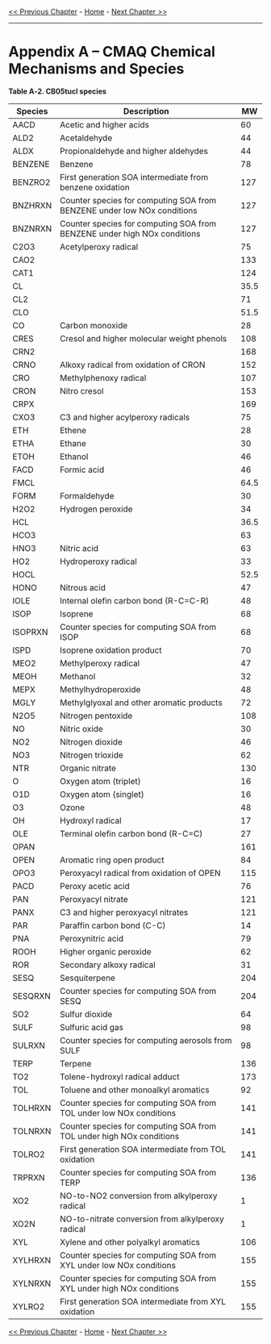 <!-- BEGIN COMMENT -->

[<< Previous Chapter](CMAQ_OGD_ch13_support.md) - [Home](README.md) - [Next Chapter >>](CMAQ_OGD_glossary.md)

<!-- END COMMENT -->

* * *

Appendix A – CMAQ Chemical Mechanisms and Species
=================================================

<a id=TableA-2></a>

**Table A‑2. CB05tucl species**

|**Species**|**Description**|**MW**|
|----------|-------------------------------------------------------|----------------------|
|AACD|Acetic and higher acids| 60 |
|ALD2|Acetaldehyde| 44 |
|ALDX|Propionaldehyde and higher aldehydes| 44 |
|BENZENE|Benzene| 78 |
|BENZRO2|First generation SOA intermediate from benzene oxidation| 127 |
|BNZHRXN|Counter species for computing SOA from BENZENE under low NOx conditions| 127 |
|BNZNRXN|Counter species for computing SOA from BENZENE under high NOx conditions| 127 |
|C2O3|Acetylperoxy radical| 75 |
|CAO2|  | 133 |
|CAT1|| 124 |
|CL|  | 35.5 |
|CL2| | 71 |
|CLO|| 51.5 |
|CO|Carbon monoxide| 28 |
|CRES|Cresol and higher molecular weight phenols| 108 |
|CRN2|| 168 |
|CRNO|Alkoxy radical from oxidation of CRON| 152 |
|CRO|Methylphenoxy radical| 107 |
|CRON|Nitro cresol| 153 |
|CRPX|| 169 |
|CXO3|C3 and higher acylperoxy radicals| 75 |
|ETH|Ethene| 28 |
|ETHA|Ethane| 30 |
|ETOH|Ethanol| 46 |
|FACD|Formic acid| 46 |
|FMCL|| 64.5 |
|FORM|Formaldehyde| 30 |
|H2O2|Hydrogen peroxide| 34 |
|HCL|| 36.5 |
|HCO3|| 63 |
|HNO3|Nitric acid| 63 |
|HO2|Hydroperoxy radical| 33 |
|HOCL|| 52.5 |
|HONO|Nitrous acid| 47 |
|IOLE|Internal olefin carbon bond (R-C=C-R)| 48 |
|ISOP|Isoprene| 68 |
|ISOPRXN|Counter species for computing SOA from ISOP| 68 |
|ISPD|Isoprene oxidation product| 70 |
|MEO2|Methylperoxy radical| 47 |
|MEOH|Methanol| 32 |
|MEPX|Methylhydroperoxide| 48 |
|MGLY|Methylglyoxal and other aromatic products| 72 |
|N2O5|Nitrogen pentoxide| 108 |
|NO|Nitric oxide| 30 |
|NO2|Nitrogen dioxide| 46 |
|NO3|Nitrogen trioxide| 62 |
|NTR|Organic nitrate| 130 |
|O|Oxygen atom (triplet)| 16 |
|O1D|Oxygen atom (singlet)| 16 |
|O3|Ozone| 48 |
|OH|Hydroxyl radical| 17 |
|OLE|Terminal olefin carbon bond (R-C=C)| 27 |
|OPAN|| 161 |
|OPEN|Aromatic ring open product| 84 |
|OPO3|Peroxyacyl radical from oxidation of OPEN| 115 |
|PACD|Peroxy acetic acid| 76 |
|PAN|Peroxyacyl nitrate| 121 |
|PANX|C3 and higher peroxyacyl nitrates| 121 |
|PAR|Paraffin carbon bond (C-C)| 14 |
|PNA|Peroxynitric acid| 79 |
|ROOH|Higher organic peroxide| 62 |
|ROR|Secondary alkoxy radical| 31 |
|SESQ|Sesquiterpene| 204 |
|SESQRXN|Counter species for computing SOA from SESQ| 204 |
|SO2|Sulfur dioxide| 64 |
|SULF|Sulfuric acid gas| 98 |
|SULRXN|Counter species for computing aerosols from SULF| 98 |
|TERP|Terpene| 136 |
|TO2|Tolene-hydroxyl radical adduct| 173 |
|TOL|Toluene and other monoalkyl aromatics| 92 |
|TOLHRXN|Counter species for computing SOA from TOL under low NOx conditions| 141 |
|TOLNRXN|Counter species for computing SOA from TOL under high NOx conditions| 141 |
|TOLRO2|First generation SOA intermediate from TOL oxidation| 141 |
|TRPRXN|Counter species for computing SOA from TERP| 136 |
|XO2|NO-to-NO2 conversion from alkylperoxy radical| 1 |
|XO2N|NO-to-nitrate conversion from alkylperoxy radical| 1 |
|XYL|Xylene and other polyalkyl aromatics| 106 |
|XYLHRXN|Counter species for computing SOA from XYL under low NOx conditions| 155 |
|XYLNRXN|Counter species for computing SOA from XYL under high NOx conditions| 155 |
|XYLRO2|First generation SOA intermediate from XYL oxidation| 155 |


<!-- BEGIN COMMENT -->

[<< Previous Chapter](CMAQ_OGD_ch13_support.md) - [Home](README.md) - [Next Chapter >>](CMAQ_OGD_glossary.md)

<!-- END COMMENT -->
